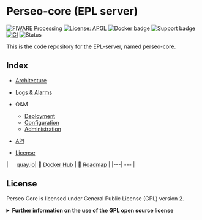 # Perseo-core (EPL server)

[![FIWARE Processing](https://nexus.lab.fiware.org/static/badges/chapters/processing.svg)](https://www.fiware.org/developers/catalogue/)
[![License: APGL](https://img.shields.io/github/license/telefonicaid/perseo-core.svg)](https://opensource.org/licenses/AGPL-3.0)
[![Docker badge](https://img.shields.io/badge/quay.io-fiware%2Fperseo--core-grey?logo=red%20hat&labelColor=EE0000)](https://quay.io/repository/fiware/perseo-core)
[![Support badge](https://img.shields.io/badge/tag-fiware--perseo-orange.svg?logo=stackoverflow)](http://stackoverflow.com/questions/tagged/fiware-perseo)</br>
[![CI](https://github.com/telefonicaid/perseo-fe/workflows/CI/badge.svg)](https://github.com/telefonicaid/perseo-fe/actions?query=workflow%3ACI)
![Status](https://nexus.lab.fiware.org/static/badges/statuses/perseo.svg)


This is the code repository for the EPL-server, named perseo-core.


## Index

* [Architecture](documentation/architecture.md)
* [Logs & Alarms](documentation/logs.md)
* O&M
    * [Deployment](documentation/deployment.md)
    * [Configuration](documentation/config.md)
    * [Administration](documentation/admin.md)
* [API](documentation/api.md)

* [License](#license)

| <img style="height:1em" src="https://quay.io/static/img/quay_favicon.png"/> [quay.io](https://quay.io/repository/fiware/perseo-core)| :whale: [Docker Hub](https://hub.docker.com/r/telefonicaiot/perseo-core)  | :dart: [Roadmap](https://github.com/telefonicaid/perseo-fe/blob/master/documentation/roadmap.md) |
|---| --- |

## License

Perseo Core is licensed under General Public License (GPL) version 2.

<details>
<summary><strong>Further information on the use of the GPL open source license</strong></summary>

### Are there any legal issues with GPL 2.0? Is it safe for me to use?

There is absolutely no problem in using a product licensed under GPL 2.0. Issues with GPL
(or AGPL) licenses are mostly related with the fact that different people assign different
interpretations on the meaning of the term “derivate work” used in these licenses. Due to this,
some people believe that there is a risk in just _using_ software under GPL or AGPL licenses
(even without _modifying_ it).

For the avoidance of doubt, the owners of this software licensed under an GPL 2.0 license
wish to make a clarifying public statement as follows:

> Please note that software derived as a result of modifying the source code of this
> software in order to fix a bug or incorporate enhancements is considered a derivative
> work of the product. Software that merely uses or aggregates (i.e. links to) an otherwise
> unmodified version of existing software is not considered a derivative work, and therefore
> it does not need to be released as under the same license, or even released as open source.

</details>

